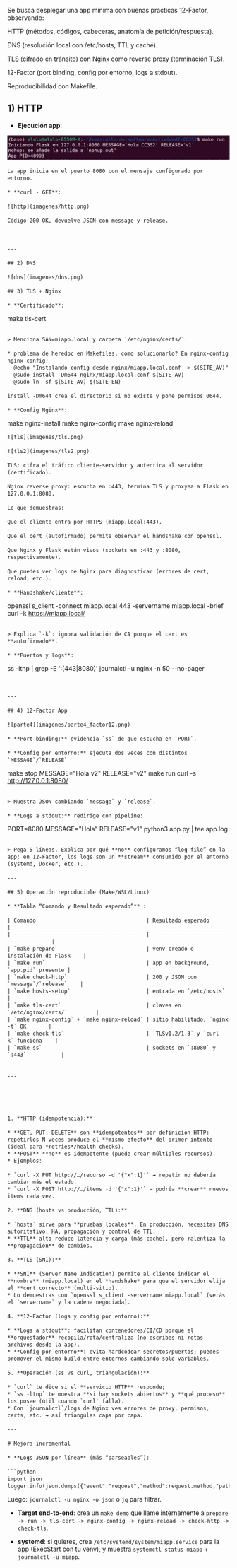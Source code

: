 Se busca desplegar una app mínima con buenas prácticas 12-Factor, observando:

HTTP (métodos, códigos, cabeceras, anatomía de petición/respuesta).

DNS (resolución local con /etc/hosts, TTL y caché).

TLS (cifrado en tránsito) con Nginx como reverse proxy (terminación TLS).

12-Factor (port binding, config por entorno, logs a stdout).

Reproducibilidad con Makefile.


## 1) HTTP

* **Ejecución app**:

![ejecucion](imagenes/ejecucionApp.png)
  ```
La app inicia en el puerto 8080 con el mensaje configurado por entorno.

* **curl - GET**:

![http](imagenes/http.png)

Código 200 OK, devuelve JSON con message y release.



---

## 2) DNS

![dns](imagenes/dns.png)

## 3) TLS + Nginx

* **Certificado**:

  ```
  make tls-cert
  ```

  > Menciona SAN=miapp.local y carpeta `/etc/nginx/certs/`.

* problema de heredoc en Makefiles. como solucionarlo? En nginx-config
nginx-config:
	@echo "Instalando config desde nginx/miapp.local.conf -> $(SITE_AV)"
	@sudo install -Dm644 nginx/miapp.local.conf $(SITE_AV)
	@sudo ln -sf $(SITE_AV) $(SITE_EN)

install -Dm644 crea el directorio si no existe y pone permisos 0644.

* **Config Nginx**:

  ```
  make nginx-install
  make nginx-config
  make nginx-reload
  ```
![tls](imagenes/tls.png)

![tls2](imagenes/tls2.png)

TLS: cifra el tráfico cliente-servidor y autentica al servidor (certificado).

Nginx reverse proxy: escucha en :443, termina TLS y proxyea a Flask en 127.0.0.1:8080.

Lo que demuestras:

Que el cliente entra por HTTPS (miapp.local:443).

Que el cert (autofirmado) permite observar el handshake con openssl.

Que Nginx y Flask están vivos (sockets en :443 y :8080, respectivamente).

Que puedes ver logs de Nginx para diagnosticar (errores de cert, reload, etc.).

* **Handshake/cliente**:

  ```
  openssl s_client -connect miapp.local:443 -servername miapp.local -brief
  curl -k https://miapp.local/
  ```

  > Explica `-k`: ignora validación de CA porque el cert es **autofirmado**.

* **Puertos y logs**:

  ```
  ss -ltnp | grep -E ':(443|8080)'
  journalctl -u nginx -n 50 --no-pager
  ```


---

## 4) 12-Factor App

![parte4](imagenes/parte4_factor12.png)

* **Port binding:** evidencia `ss` de que escucha en `PORT`.

* **Config por entorno:** ejecuta dos veces con distintos `MESSAGE`/`RELEASE`

  ```
  make stop
  MESSAGE="Hola v2" RELEASE="v2" make run
  curl -s http://127.0.0.1:8080/
  ```

  > Muestra JSON cambiando `message` y `release`.

* **Logs a stdout:** redirige con pipeline:

  ```
  PORT=8080 MESSAGE="Hola" RELEASE="v1" python3 app.py | tee app.log
  ```

  > Pega 5 líneas. Explica por qué **no** configuramos “log file” en la app: en 12-Factor, los logs son un **stream** consumido por el entorno (systemd, Docker, etc.).

---

## 5) Operación reproducible (Make/WSL/Linux)

* **Tabla “Comando y Resultado esperado”** :

| Comando                                   | Resultado esperado                    |
| ----------------------------------------- | ------------------------------------- |
| `make prepare`                            | venv creado e instalación de Flask    |
| `make run`                                | app en background, `app.pid` presente |
| `make check-http`                         | 200 y JSON con `message`/`release`    |
| `make hosts-setup`                        | entrada en `/etc/hosts`               |
| `make tls-cert`                           | claves en `/etc/nginx/certs/`         |
| `make nginx-config` + `make nginx-reload` | sitio habilitado, `nginx -t` OK       |
| `make check-tls`                          | `TLSv1.2/1.3` y `curl -k` funciona    |
| `make ss`                                 | sockets en `:8080` y `:443`           |


---





1. **HTTP (idempotencia):**

* **GET, PUT, DELETE** son **idempotentes** por definición HTTP: repetirlos N veces produce el **mismo efecto** del primer intento (ideal para *retries*/health checks).
* **POST** **no** es idempotente (puede crear múltiples recursos).
* Ejemplos:

  * `curl -X PUT http://…/recurso -d '{"x":1}'` → repetir no debería cambiar más el estado.
  * `curl -X POST http://…/items -d '{"x":1}'` → podría **crear** nuevos items cada vez.

2. **DNS (hosts vs producción, TTL):**

* `hosts` sirve para **pruebas locales**. En producción, necesitas DNS autoritativo, HA, propagación y control de TTL.
* **TTL** alto reduce latencia y carga (más cache), pero ralentiza la **propagación** de cambios.

3. **TLS (SNI):**

* **SNI** (Server Name Indication) permite al cliente indicar el **nombre** (miapp.local) en el *handshake* para que el servidor elija el **cert correcto** (multi-sitio).
* Lo demuestras con `openssl s_client -servername miapp.local` (verás el `servername` y la cadena negociada).

4. **12-Factor (logs y config por entorno):**

* **Logs a stdout**: facilitan contenedores/CI/CD porque el **orquestador** recopila/rota/centraliza (no escribes ni rotas archivos desde la app).
* **Config por entorno**: evita hardcodear secretos/puertos; puedes promover el mismo build entre entornos cambiando solo variables.

5. **Operación (ss vs curl, triangulación):**

* `curl` te dice si el **servicio HTTP** responde;
* `ss -ltnp` te muestra **si hay sockets abiertos** y **qué proceso** los posee (útil cuando `curl` falla).
* Con `journalctl`/logs de Nginx ves errores de proxy, permisos, certs, etc. → así triangulas capa por capa.

---

# Mejora incremental 

* **Logs JSON por línea** (más “parseables”):

  ```python
  import json
  logger.info(json.dumps({"event":"request","method":request.method,"path":request.path}))
  ```

  Luego: `journalctl -u nginx -o json` o `jq` para filtrar.

* **Target end-to-end**: crea un `make demo` que llame internamente a `prepare -> run -> tls-cert -> nginx-config -> nginx-reload -> check-http -> check-tls`.

* **systemd**: si quieres, crea `/etc/systemd/system/miapp.service` para la app (ExecStart con tu venv), y muestra `systemctl status miapp` + `journalctl -u miapp`.

